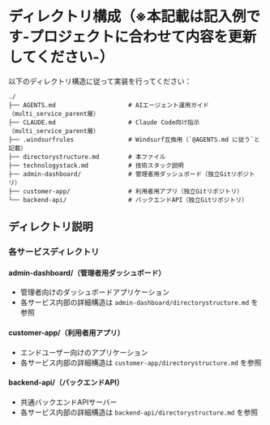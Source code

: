 # ディレクトリ構成（※本記載は記入例です-プロジェクトに合わせて内容を更新してください-）

以下のディレクトリ構造に従って実装を行ってください：

```
./
├── AGENTS.md                    # AIエージェント運用ガイド（multi_service_parent層）
├── CLAUDE.md                    # Claude Code向け指示（multi_service_parent層）
├── .windsurfrules               # Windsurf互換用（`@AGENTS.md に従う`と記載）
├── directorystructure.md        # 本ファイル
├── technologystack.md           # 技術スタック説明
├── admin-dashboard/             # 管理者用ダッシュボード（独立Gitリポジトリ）
├── customer-app/                # 利用者用アプリ（独立Gitリポジトリ）
└── backend-api/                 # バックエンドAPI（独立Gitリポジトリ）
```

## ディレクトリ説明

### 各サービスディレクトリ

#### admin-dashboard/（管理者用ダッシュボード）

- 管理者向けのダッシュボードアプリケーション
- 各サービス内部の詳細構造は `admin-dashboard/directorystructure.md` を参照

#### customer-app/（利用者用アプリ）

- エンドユーザー向けのアプリケーション
- 各サービス内部の詳細構造は `customer-app/directorystructure.md` を参照

#### backend-api/（バックエンドAPI）

- 共通バックエンドAPIサーバー
- 各サービス内部の詳細構造は `backend-api/directorystructure.md` を参照
